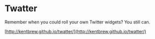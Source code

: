 # Twatter

Remember when you could roll your own Twitter widgets? You still can.

[http://kentbrew.github.io/twatter/](http://kentbrew.github.io/twatter/)